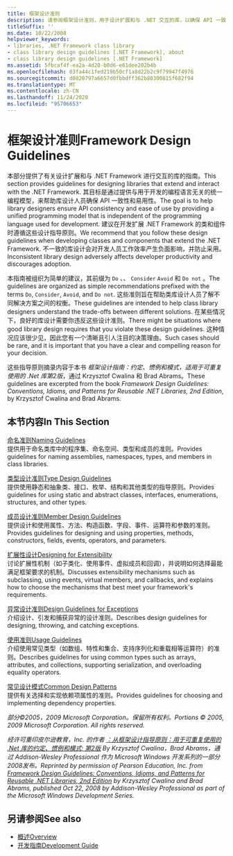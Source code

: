 ```yaml
---
title: 框架设计准则
description: 请参阅框架设计准则，用于设计扩展和与 .NET 交互的库，以确保 API 一致性和易用性。
titleSuffix: ''
ms.date: 10/22/2008
helpviewer_keywords:
- libraries, .NET Framework class library
- class library design guidelines [.NET Framework], about
- class library design guidelines [.NET Framework]
ms.assetid: 5fbcaf4f-ea2a-4d20-b0d6-e61dee202b4b
ms.openlocfilehash: 03fa44c1fed219b50cf1a8d22b2c9f79947f4976
ms.sourcegitcommit: d8020797a6657d0fbbdff362b80300815f682f94
ms.translationtype: MT
ms.contentlocale: zh-CN
ms.lasthandoff: 11/24/2020
ms.locfileid: "95706653"
---
```

# <a name="framework-design-guidelines"></a><span data-ttu-id="4ef79-103">框架设计准则</span><span class="sxs-lookup"><span data-stu-id="4ef79-103">Framework Design Guidelines</span></span>

<span data-ttu-id="4ef79-104">本部分提供了有关设计扩展和与 .NET Framework 进行交互的库的指南。</span><span class="sxs-lookup"><span data-stu-id="4ef79-104">This section provides guidelines for designing libraries that extend and interact with the .NET Framework.</span></span> <span data-ttu-id="4ef79-105">其目标是通过提供与用于开发的编程语言无关的统一编程模型，来帮助库设计人员确保 API 一致性和易用性。</span><span class="sxs-lookup"><span data-stu-id="4ef79-105">The goal is to help library designers ensure API consistency and ease of use by providing a unified programming model that is independent of the programming language used for development.</span></span> <span data-ttu-id="4ef79-106">建议在开发扩展 .NET Framework 的类和组件时遵循这些设计指导原则。</span><span class="sxs-lookup"><span data-stu-id="4ef79-106">We recommend that you follow these design guidelines when developing classes and components that extend the .NET Framework.</span></span> <span data-ttu-id="4ef79-107">不一致的库设计会对开发人员工作效率产生负面影响，并防止采用。</span><span class="sxs-lookup"><span data-stu-id="4ef79-107">Inconsistent library design adversely affects developer productivity and discourages adoption.</span></span>  
  
 <span data-ttu-id="4ef79-108">本指南被组织为简单的建议，其前缀为 `Do` 、、 `Consider` `Avoid` 和 `Do not` 。</span><span class="sxs-lookup"><span data-stu-id="4ef79-108">The guidelines are organized as simple recommendations prefixed with the terms `Do`, `Consider`, `Avoid`, and `Do not`.</span></span> <span data-ttu-id="4ef79-109">这些准则旨在帮助类库设计人员了解不同解决方案之间的权衡。</span><span class="sxs-lookup"><span data-stu-id="4ef79-109">These guidelines are intended to help class library designers understand the trade-offs between different solutions.</span></span> <span data-ttu-id="4ef79-110">在某些情况下，良好的库设计需要你违反这些设计准则。</span><span class="sxs-lookup"><span data-stu-id="4ef79-110">There might be situations where good library design requires that you violate these design guidelines.</span></span> <span data-ttu-id="4ef79-111">这种情况应该很少见，因此您有一个清晰且引人注目的决策理由。</span><span class="sxs-lookup"><span data-stu-id="4ef79-111">Such cases should be rare, and it is important that you have a clear and compelling reason for your decision.</span></span>  
  
 <span data-ttu-id="4ef79-112">这些指导原则摘录内容于本书 *框架设计指南：约定、惯例和模式，适用于可重复使用的 .Net 库第2版*，通过 Krzysztof Cwalina 和 Brad Abrams。</span><span class="sxs-lookup"><span data-stu-id="4ef79-112">These guidelines are excerpted from the book *Framework Design Guidelines: Conventions, Idioms, and Patterns for Reusable .NET Libraries, 2nd Edition*, by Krzysztof Cwalina and Brad Abrams.</span></span>  
  
## <a name="in-this-section"></a><span data-ttu-id="4ef79-113">本节内容</span><span class="sxs-lookup"><span data-stu-id="4ef79-113">In This Section</span></span>  

 [<span data-ttu-id="4ef79-114">命名准则</span><span class="sxs-lookup"><span data-stu-id="4ef79-114">Naming Guidelines</span></span>](naming-guidelines.md)  
 <span data-ttu-id="4ef79-115">提供用于命名类库中的程序集、命名空间、类型和成员的准则。</span><span class="sxs-lookup"><span data-stu-id="4ef79-115">Provides guidelines for naming assemblies, namespaces, types, and members in class libraries.</span></span>  
  
 [<span data-ttu-id="4ef79-116">类型设计准则</span><span class="sxs-lookup"><span data-stu-id="4ef79-116">Type Design Guidelines</span></span>](type.md)  
 <span data-ttu-id="4ef79-117">提供使用静态和抽象类、接口、枚举、结构和其他类型的指导原则。</span><span class="sxs-lookup"><span data-stu-id="4ef79-117">Provides guidelines for using static and abstract classes, interfaces, enumerations, structures, and other types.</span></span>  
  
 [<span data-ttu-id="4ef79-118">成员设计准则</span><span class="sxs-lookup"><span data-stu-id="4ef79-118">Member Design Guidelines</span></span>](member.md)  
 <span data-ttu-id="4ef79-119">提供设计和使用属性、方法、构造函数、字段、事件、运算符和参数的准则。</span><span class="sxs-lookup"><span data-stu-id="4ef79-119">Provides guidelines for designing and using properties, methods, constructors, fields, events, operators, and parameters.</span></span>  
  
 [<span data-ttu-id="4ef79-120">扩展性设计</span><span class="sxs-lookup"><span data-stu-id="4ef79-120">Designing for Extensibility</span></span>](designing-for-extensibility.md)  
 <span data-ttu-id="4ef79-121">讨论扩展性机制（如子类化、使用事件、虚拟成员和回调），并说明如何选择最能满足框架要求的机制。</span><span class="sxs-lookup"><span data-stu-id="4ef79-121">Discusses extensibility mechanisms such as subclassing, using events, virtual members, and callbacks, and explains how to choose the mechanisms that best meet your framework's requirements.</span></span>  
  
 [<span data-ttu-id="4ef79-122">异常设计准则</span><span class="sxs-lookup"><span data-stu-id="4ef79-122">Design Guidelines for Exceptions</span></span>](exceptions.md)  
 <span data-ttu-id="4ef79-123">介绍设计、引发和捕获异常的设计准则。</span><span class="sxs-lookup"><span data-stu-id="4ef79-123">Describes design guidelines for designing, throwing, and catching exceptions.</span></span>  
  
 [<span data-ttu-id="4ef79-124">使用准则</span><span class="sxs-lookup"><span data-stu-id="4ef79-124">Usage Guidelines</span></span>](usage-guidelines.md)  
 <span data-ttu-id="4ef79-125">介绍使用常见类型（如数组、特性和集合、支持序列化和重载相等运算符）的准则。</span><span class="sxs-lookup"><span data-stu-id="4ef79-125">Describes guidelines for using common types such as arrays, attributes, and collections, supporting serialization, and overloading equality operators.</span></span>  
  
 [<span data-ttu-id="4ef79-126">常见设计模式</span><span class="sxs-lookup"><span data-stu-id="4ef79-126">Common Design Patterns</span></span>](common-design-patterns.md)  
 <span data-ttu-id="4ef79-127">提供有关选择和实现依赖项属性的准则。</span><span class="sxs-lookup"><span data-stu-id="4ef79-127">Provides guidelines for choosing and implementing dependency properties.</span></span>  
  
 <span data-ttu-id="4ef79-128">*部分©2005，2009 Microsoft Corporation。保留所有权利。*</span><span class="sxs-lookup"><span data-stu-id="4ef79-128">*Portions © 2005, 2009 Microsoft Corporation. All rights reserved.*</span></span>  
  
 <span data-ttu-id="4ef79-129">*经许可重印皮尔逊教育，Inc. 的作者 [：从框架设计指导原则：用于可重复使用的 .Net 库的约定、惯例和模式; 第2版](https://www.informit.com/store/framework-design-guidelines-conventions-idioms-and-9780321545619) By Krzysztof Cwalina，Brad Abrams，通过 Addison-Wesley Professional 作为 Microsoft Windows 开发系列的一部分2008发布。*</span><span class="sxs-lookup"><span data-stu-id="4ef79-129">*Reprinted by permission of Pearson Education, Inc. from [Framework Design Guidelines: Conventions, Idioms, and Patterns for Reusable .NET Libraries, 2nd Edition](https://www.informit.com/store/framework-design-guidelines-conventions-idioms-and-9780321545619) by Krzysztof Cwalina and Brad Abrams, published Oct 22, 2008 by Addison-Wesley Professional as part of the Microsoft Windows Development Series.*</span></span>  
  
## <a name="see-also"></a><span data-ttu-id="4ef79-130">另请参阅</span><span class="sxs-lookup"><span data-stu-id="4ef79-130">See also</span></span>

- [<span data-ttu-id="4ef79-131">概述</span><span class="sxs-lookup"><span data-stu-id="4ef79-131">Overview</span></span>](../../framework/get-started/overview.md)
- [<span data-ttu-id="4ef79-132">开发指南</span><span class="sxs-lookup"><span data-stu-id="4ef79-132">Development Guide</span></span>](../../framework/development-guide.md)

